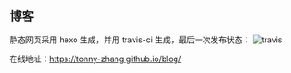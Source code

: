 ## 博客

静态网页采用 hexo 生成，并用 travis-ci 生成，最后一次发布状态： ![travis](https://travis-ci.org/tonny-zhang/blog.svg?branch=master)

在线地址：https://tonny-zhang.github.io/blog/